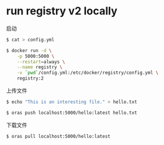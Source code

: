 # run registry v2 locally

启动
```bash
$ cat > config.yml

$ docker run -d \
    -p 5000:5000 \
    --restart=always \
    --name registry \
    -v `pwd`/config.yml:/etc/docker/registry/config.yml \
    registry:2
```

上传文件
```bash
$ echo "This is an interesting file." > hello.txt

$ oras push localhost:5000/hello:latest hello.txt
```

下载文件
```bash
$ oras pull localhost:5000/hello:latest
```